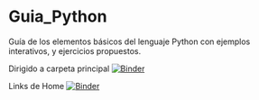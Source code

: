 # Guia_Python
Guía de los elementos básicos del lenguaje Python con ejemplos interativos, y ejercicios propuestos.

Dirigido a carpeta principal
[![Binder](https://mybinder.org/badge_logo.svg)](https://mybinder.org/v2/gh/EstephaniaCalvo/Guia_Python.git/master?urlpath=lab/tree/ipynb)


Links de Home
[![Binder](https://mybinder.org/badge_logo.svg)](https://mybinder.org/v2/gh/EstephaniaCalvo/Guia_Python/master?urlpath=lab/tree/Home.ipynb)
